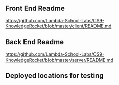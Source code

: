 ## Front End Readme 
https://github.com/Lambda-School-Labs/CS9-KnowledgeRocket/blob/master/client/README.md

## Back End Readme
https://github.com/Lambda-School-Labs/CS9-KnowledgeRocket/blob/master/server/README.md

## Deployed locations for testing
